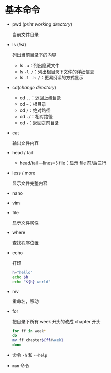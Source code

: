 # 基本命令

- pwd (*print working directory*)

    当前文件目录

- ls (*list*)

    列出当前目录下的内容

    - ls `-a`：列出隐藏文件
    - ls `-l /`：列出根目录下文件的详细信息
    - ls `-l -h /`：更易阅读的方式显示

- cd(*change directory*)
    - cd `..`：返回上级目录
    - cd `~`：根目录
    - cd `/`：绝对路径
    - cd `./`：相对路径
    - cd `-`：返回之前目录


- cat
    
    输出文件内容

- head / tail
    - head/tail --lines=3 file：显示 file 前/后三行

- less / more

    显示文件完整内容


- nano

- vim

- file

    显示文件属性

- where

    查找程序位置


- echo

    打印

    ```zsh
    h="hello"
    echo $h
    echo "${h} world"
    ```

- mv

    重命名，移动

- for

    把目录下所有 week 开头的改成 chapter 开头
    ```zsh
    for ff in week*
    do
    mv ff chapter${ff#week}
    done
    ```





- 命令 `-h` 和 `--help`
- `man` 命令

